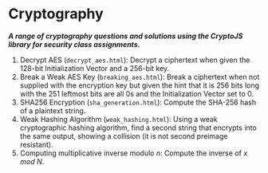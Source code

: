 # Cryptography
**_A range of cryptography questions and solutions using the CryptoJS library for security class assignments._**

1. Decrypt AES (`decrypt_aes.html`): Decrypt a ciphertext when given the 128-bit Initialization Vector and a 256-bit key.
2. Break a Weak AES Key (`breaking_aes.html`): Break a ciphertext when not supplied with the encryption key but given the hint that it is 256 bits long with the 251 leftmost bits are all 0s and the Initialization Vector set to 0.
3. SHA256 Encryption (`sha_generation.html`): Compute the SHA-256 hash of a plaintext string.
4. Weak Hashing Algorithm (`weak_hashing.html`): Using a weak cryptographic hashing algorithm, find a second string that encrypts into the same output, showing a collision (it is not second preimage resistant).
5. Computing multiplicative inverse modulo _n_: Compute the inverse of _x mod N_.
